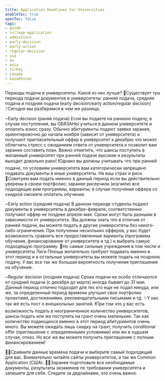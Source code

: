 ```yaml
---
title: Application Deadlines for Universities
enableToc: true
openToc: false
tags:
- guide
- college-application
- admissions
- early-decision
- early-action
- regular-decision
- usa
- eu
- asia
- turkey
- canada
- kazakhstan
---
```

Периоды подачи в университеты. Какой из них лучше? 
📌Существует три периода подачи документов в университеты: ранняя подача, средняя подача и поздняя подача (early decision/early action/regular decision)
❔Сегодня мы разберемся в чем же разница.

~Early decision (раняя подача)
    Если вы подаете на раннюю подачу, в случае поступления, вы ОБЯЗАНЫ учиться в данном университете и оплатить взнос сразу. Обычно абитуриенты подают заявки заранее, ориентировочно до начала ноября (зависит от университета) и получают пригласительный оффер в университет к декабрю что может облегчить стресс с ожиданием ответа от университета и позволит вам заранее составить план. Важно отметить, что шансы поступить в желаемый университет при ранней подаче высокие и результаты выходят довольно рано! 
❗️Однако вы должны учитывать что при ранней подаче, по условиям университета вам категорически запрещено подавать документы в иные университеты. На ваш страх и риск. 
🔅Советуем вам подать именно в данный период если вы действительно уверены в своем портфолио; заранее рисерчили (изучили) все подходящие вам программы, варианты; в случае получения оффера со скидкой сможете оплатить обучение. 

~Early action (средняя подача)
  В данном периоде студенты подают документы в университеты в декабре-феврале, соответственно получают оффер не позднее апреля-мая. Сроки могут быть разными в зависимости от университета. 
❕Вы должны знать что в отличии от ранней подачи, вы можете подать в другие университеты без какого-либо ограничения. При получении нескольких офферов, у вас будет возможность сравнить все предоставленные варианты (программа обучения, финансирование от университета и тд.) и выбрать самую подходящую программу. 
🔅Но самые сильные учреждения в том числе и университеты Лиги Плюща желательно требуют подавать именно в этот период и в остальные университеты вы можете подать на позднюю подачу. У вас все так же большая вероятность получения приглашения на обучение. 

~Regular decision (поздняя подача)
  Сроки подачи не особо отличаются от средней подачи (с декабря до марта) иногда бывает до 31 мая. Данный период отлично подходит для тех кто еще не подал никуда, или же, за определенный период времени улучшил свое портфолио проектами, достижениями, рекомендательными письмами и тд. 
✨У нас так же есть пост о внешкольных занятий. 
❗️При том что у вас есть возможность подать в неограниченное количество университетов, шансы подать или же поступить на грант очень маленькие. Так как количество подающихся именно в этот период абитуриентов очень много. Вы можете ожидать лишь скидку на грант, получить conditional offer (приглашение с определенными условиями) или же в худшем случае, отказ. Но все же вы можете получить приглашение с полным финансированием!

🫶🏻Сравните данные времена подачи и выберите самый подходящий для вас. Внимательно читайте сайты университетов, а так же Common Application (США). 
🙌🏻Заранее подготовьте все необходимые документы, результаты экзаменов по требовании университета и запишите для себя. Следите за дедлайнами, это очень важно.
